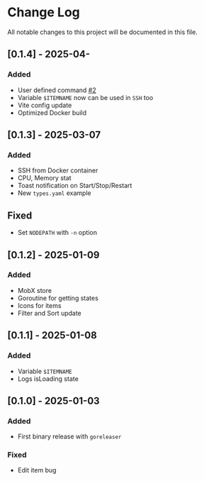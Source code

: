 
# Change Log
All notable changes to this project will be documented in this file.

## [0.1.4] - 2025-04-
### Added
- User defined command [#2](https://github.com/aceberg/AnyAppStart/issues/2)
- Variable `$ITEMNAME` now can be used in `SSH` too
- Vite config update
- Optimized Docker build

## [0.1.3] - 2025-03-07
### Added
- SSH from Docker container
- CPU, Memory stat
- Toast notification on Start/Stop/Restart
- New `types.yaml` example

## Fixed
- Set `NODEPATH` with `-n` option

## [0.1.2] - 2025-01-09
### Added
- MobX store
- Goroutine for getting states
- Icons for items
- Filter and Sort update

## [0.1.1] - 2025-01-08
### Added
- Variable `$ITEMNAME`
- Logs isLoading state

## [0.1.0] - 2025-01-03
### Added
- First binary release with `goreleaser`

### Fixed
- Edit item bug